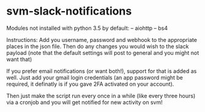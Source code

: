# svm-slack-notifications
Modules not installed with python 3.5 by default:
– aiohttp
– bs4

Instructions:
Add you username, password and webhook to the appropriate places in the json
file. Then do any changes you would wish to the slack payload (note that the
default settings will post to general and you might not want that)

If you prefer email notifications (or want both!), support for that is added
as well. Just add your gmail login credentials (an app password might be
required, it definatly is if you gave 2FA activated on your account).

Then just make the script run every once in a while (like every three hours)
via a cronjob and you will get notified for new activity on svm!

